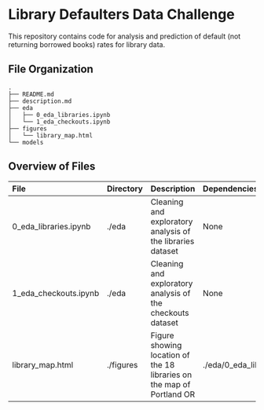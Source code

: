 # Library Defaulters Data Challenge

This repository contains code for analysis and prediction of default (not returning borrowed books) rates for library data. 

## File Organization

```
.
├── README.md
├── description.md
├── eda
│   ├── 0_eda_libraries.ipynb
│   └── 1_eda_checkouts.ipynb
├── figures
│   └── library_map.html
└── models

```


## Overview of Files

| File                     | Directory                     | Description                                                  | Dependencies                                                    |
| :---------------------------- | :-------------------- | :----------------------------------------------------------- | :---------------------------- |
0_eda_libraries.ipynb | ./eda | Cleaning and exploratory analysis of the libraries dataset | None |
1_eda_checkouts.ipynb | ./eda | Cleaning and exploratory analysis of the checkouts dataset | None | 
library_map.html | ./figures | Figure showing location of the 18 libraries on the map of Portland OR | ./eda/0_eda_libraries.ipynb |